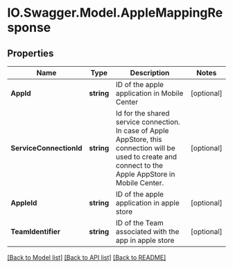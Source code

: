 # IO.Swagger.Model.AppleMappingResponse
## Properties

Name | Type | Description | Notes
------------ | ------------- | ------------- | -------------
**AppId** | **string** | ID of the apple application in Mobile Center | [optional] 
**ServiceConnectionId** | **string** | Id for the shared service connection. In case of Apple AppStore, this connection will be used to create and connect to the Apple AppStore in Mobile Center. | [optional] 
**AppleId** | **string** | ID of the apple application in apple store | [optional] 
**TeamIdentifier** | **string** | ID of the Team associated with the app in apple store | [optional] 

[[Back to Model list]](../README.md#documentation-for-models) [[Back to API list]](../README.md#documentation-for-api-endpoints) [[Back to README]](../README.md)

